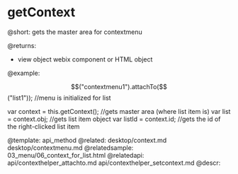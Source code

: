 getContext
=============

@short: gets the master area for contextmenu
	
@returns:
- view		object		webix component or HTML object

@example:

$$("contextmenu1").attachTo($$("list1")); //menu is initialized for list

var context = this.getContext(); //gets master area (where list item is)
var list = context.obj; //gets list item object
var listId = context.id; //gets the id of the right-clicked list item

@template:	api_method
@related:
	desktop/context.md
    desktop/contextmenu.md
@relatedsample:
	03_menu/06_context_for_list.html
@relatedapi:
	api/contexthelper_attachto.md
    api/contexthelper_setcontext.md
@descr:


